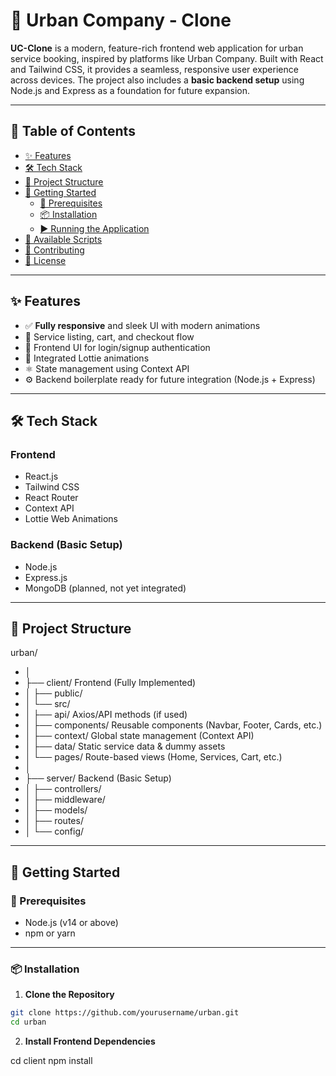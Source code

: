 # 🌆 Urban Company - Clone

**UC-Clone** is a modern, feature-rich frontend web application for urban service booking, inspired by platforms like Urban Company. Built with React and Tailwind CSS, it provides a seamless, responsive user experience across devices. The project also includes a **basic backend setup** using Node.js and Express as a foundation for future expansion.

---

## 📌 Table of Contents

- [✨ Features](#-features)
- [🛠️ Tech Stack](#-tech-stack)
- [📁 Project Structure](#-project-structure)
- [🚀 Getting Started](#-getting-started)
  - [🔧 Prerequisites](#-prerequisites)
  - [📦 Installation](#-installation)
  - [▶️ Running the Application](#-running-the-application)
- [📜 Available Scripts](#-available-scripts)
- [🤝 Contributing](#-contributing)
- [📄 License](#-license)

---

## ✨ Features

- ✅ **Fully responsive** and sleek UI with modern animations
- 🛒 Service listing, cart, and checkout flow
- 🔐 Frontend UI for login/signup authentication
- 🎨 Integrated Lottie animations
- ⚛️ State management using Context API
- ⚙️ Backend boilerplate ready for future integration (Node.js + Express)

---

## 🛠️ Tech Stack

### **Frontend**
- React.js
- Tailwind CSS
- React Router
- Context API
- Lottie Web Animations

### **Backend** (Basic Setup)
- Node.js
- Express.js
- MongoDB (planned, not yet integrated)

---


## 📁 Project Structure

urban/
- │
- ├── client/  Frontend (Fully Implemented)
- │ ├── public/
- │ └── src/
- │ ├── api/ Axios/API methods (if used)
- │ ├── components/ Reusable components (Navbar, Footer, Cards, etc.)
- │ ├── context/ Global state management (Context API)
- │ ├── data/ Static service data & dummy assets
- │ └── pages/ Route-based views (Home, Services, Cart, etc.)
- │
- ├── server/ Backend (Basic Setup)
- │ ├── controllers/
- │ ├── middleware/
- │ ├── models/
- │ ├── routes/
- │ └── config/


---

## 🚀 Getting Started

### 🔧 Prerequisites

- Node.js (v14 or above)
- npm or yarn

---

### 📦 Installation

1. **Clone the Repository**
```bash
git clone https://github.com/yourusername/urban.git
cd urban
```

2. **Install Frontend Dependencies**

cd client
npm install
```
